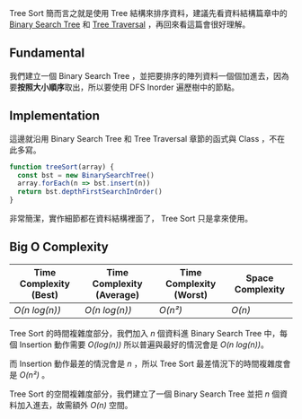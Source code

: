 <!-- Day 23 極速解題 - Tree Sort -->

Tree Sort 簡而言之就是使用 Tree 結構來排序資料，建議先看資料結構篇章中的 [Binary Search Tree](https://ithelp.ithome.com.tw/articles/10304503) 和 [Tree Traversal](https://ithelp.ithome.com.tw/articles/10305480) ，再回來看這篇會很好理解。

## Fundamental

我們建立一個 Binary Search Tree ，並把要排序的陣列資料一個個加進去，因為要**按照大小順序**取出，所以要使用 DFS Inorder 遍歷樹中的節點。

## Implementation

這邊就沿用 Binary Search Tree 和 Tree Traversal 章節的函式與 Class ，不在此多寫。

```js
function treeSort(array) {
  const bst = new BinarySearchTree()
  array.forEach(n => bst.insert(n))
  return bst.depthFirstSearchInOrder()
}
```

非常簡潔，實作細節都在資料結構裡面了， Tree Sort 只是拿來使用。

## Big O Complexity

| Time Complexity (Best) | Time Complexity (Average) | Time Complexity (Worst) | Space Complexity |
|---|---|---|---|
| *O(n log(n))* | *O(n log(n))* | *O(n²)* | *O(n)* |

Tree Sort 的時間複雜度部分，我們加入 *n* 個資料進 Binary Search Tree 中，每個 Insertion 動作需要 *O(log(n))* 所以普遍與最好的情況會是 *O(n log(n))*。

而 Insertion 動作最差的情況會是 *n* ，所以 Tree Sort 最差情況下的時間複雜度會是 *O(n²)* 。

Tree Sort 的空間複雜度部分，我們建立了一個 Binary Search Tree 並把 *n* 個資料加入進去，故需額外 *O(n)* 空間。
